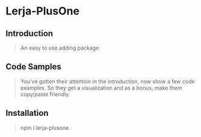 # Lerja-PlusOne

## Introduction

> An easy to use adding package

## Code Samples

> You've gotten their attention in the introduction, now show a few code examples. So they get a visualization and as a bonus, make them copy/paste friendly.

## Installation

> npm i lerja-plusone